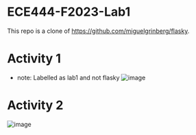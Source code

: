 # ECE444-F2023-Lab1

This repo is a clone of
https://github.com/miguelgrinberg/flasky. 

# Activity 1 
* note: Labelled as lab1 and not flasky
![image](https://github.com/Namira-Kamal/ECE444-F2023-Lab1/assets/102487879/178b82c9-3558-4ca4-9b73-d7adfa7dff20)

# Activity 2
![image](https://github.com/Namira-Kamal/ECE444-F2023-Lab1/assets/102487879/679b46bc-2980-41de-89e0-eb7269d069a9)
